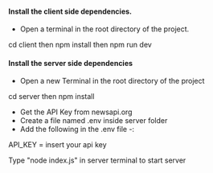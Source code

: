 
#### Install the client side dependencies.
- Open a terminal in the root directory of the project.


cd client then
npm install then
npm run dev


#### Install the server side dependencies

- Open a new Terminal in the root directory of the project


cd server then
npm install


- Get the API Key from newsapi.org
- Create a file named .env inside server folder
- Add the following in the .env file -:

API_KEY = insert your api key

Type "node index.js" in server terminal to start server 


